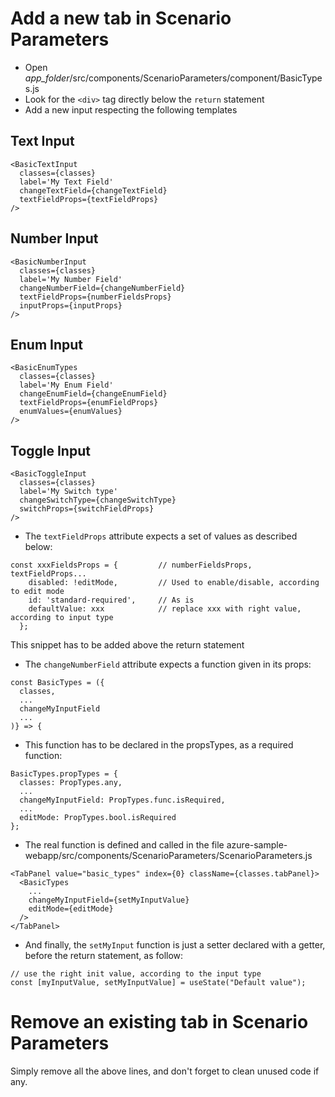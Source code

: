 # Add a new tab in Scenario Parameters

- Open *app_folder*/src/components/ScenarioParameters/component/BasicTypes.js
- Look for the `<div>` tag directly below the `return` statement
- Add a new input respecting the following templates

## Text Input
```
<BasicTextInput
  classes={classes}
  label='My Text Field'
  changeTextField={changeTextField}
  textFieldProps={textFieldProps}
/>
```

## Number Input
```
<BasicNumberInput
  classes={classes}
  label='My Number Field'
  changeNumberField={changeNumberField}
  textFieldProps={numberFieldsProps}
  inputProps={inputProps}
/>
```

## Enum Input
```
<BasicEnumTypes
  classes={classes}
  label='My Enum Field'
  changeEnumField={changeEnumField}
  textFieldProps={enumFieldProps}
  enumValues={enumValues}
/>
```

## Toggle Input
```
<BasicToggleInput
  classes={classes}
  label='My Switch type'
  changeSwitchType={changeSwitchType}
  switchProps={switchFieldProps}
/>
```

- The `textFieldProps` attribute expects a set of values as described below:
```
const xxxFieldsProps = {         // numberFieldsProps, textFieldProps...
    disabled: !editMode,         // Used to enable/disable, according to edit mode
    id: 'standard-required',     // As is
    defaultValue: xxx            // replace xxx with right value, according to input type
  };
```
This snippet has to be added above the return statement

- The `changeNumberField` attribute expects a function given in its props:
```
const BasicTypes = ({
  classes,
  ...
  changeMyInputField
  ...
)} => {
```

- This function has to be declared in the propsTypes, as a required function:
```
BasicTypes.propTypes = {
  classes: PropTypes.any,
  ...
  changeMyInputField: PropTypes.func.isRequired,
  ...
  editMode: PropTypes.bool.isRequired
};
```

- The real function is defined and called in the file azure-sample-webapp/src/components/ScenarioParameters/ScenarioParameters.js
```
<TabPanel value="basic_types" index={0} className={classes.tabPanel}>
  <BasicTypes
    ...
    changeMyInputField={setMyInputValue}
    editMode={editMode}
  />
</TabPanel>
```

- And finally, the `setMyInput` function is just a setter declared with a getter, before the return statement, as follow:
```
// use the right init value, according to the input type
const [myInputValue, setMyInputValue] = useState("Default value"); 
```

# Remove an existing tab in Scenario Parameters

Simply remove all the above lines, and don't forget to clean unused code if any.